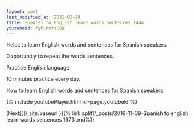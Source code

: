 ```yaml
---
layout: post
last_modified_at: 2021-03-29
title: Spanish to English learn words sentences 1444 
youtubeId: fyfLRnfsEQQ
---
```

 
 
Helps to learn English words and sentences for Spanish speakers.

Opportunitiy to repeat the words sentences. 

Practice English language. 
 
10 minutes practice every day. 
 
How to learn English words and sentences for Spanish speakers 
 
{% include youtubePlayer.html id=page.youtubeId %}
 
 
[Next]({{ site.baseurl }}{% link  split1/_posts/2016-11-09-Spanish to english learn words sentences 1673 .md%})
 
